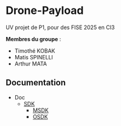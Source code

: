 # Drone-Payload
UV projet de P1, pour des FISE 2025 en CI3

**Membres du groupe** :
- Timothé KOBAK
- Matis SPINELLI
- Arthur MATA

## Documentation
- Doc
  - [SDK](doc/SDK.md)
    - [MSDK](doc/SDK/MSDK.md)
    - [OSDK](doc/SDK/OSDK.md)